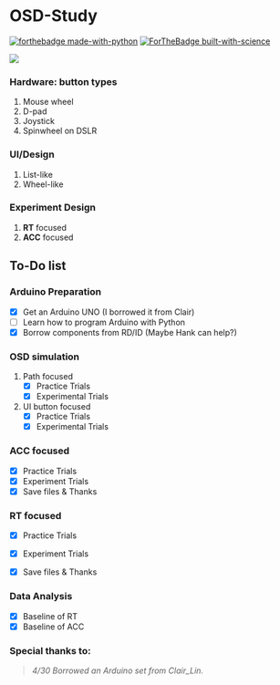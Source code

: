 OSD-Study
===========

[![forthebadge made-with-python](http://ForTheBadge.com/images/badges/made-with-python.svg)](https://www.python.org/)
[![ForTheBadge built-with-science](http://ForTheBadge.com/images/badges/built-with-science.svg)](https://GitHub.com/Naereen/)
![]()

![](https://img.shields.io/github/v/tag/EJ-Chang/OSD-Study?style=for-the-badge)


### Hardware: button types

1. Mouse wheel
2. D-pad
3. Joystick
4. Spinwheel on DSLR

### UI/Design

1. List-like
2. Wheel-like 

### Experiment Design

1. **RT** focused 
2. **ACC** focused

## To-Do list

### Arduino Preparation
- [x] Get an Arduino UNO (I borrowed it from Clair)
- [ ] Learn how to program Arduino with Python
- [x] Borrow components from RD/ID (Maybe Hank can help?)

### OSD simulation
1.  Path focused
    - [x] Practice Trials
    - [x] Experimental Trials
2.  UI button focused
    - [x] Practice Trials
    - [x] Experimental Trials

### ACC focused
- [x] Practice Trials
- [x] Experiment Trials
- [x] Save files & Thanks

### RT focused
- [x] Practice Trials
- [x] Experiment Trials 
- [x] Save files & Thanks


### Data Analysis
- [x] Baseline of RT
- [x] Baseline of ACC

### Special thanks to:
> *4/30 Borrowed an Arduino set from Clair_Lin.*
